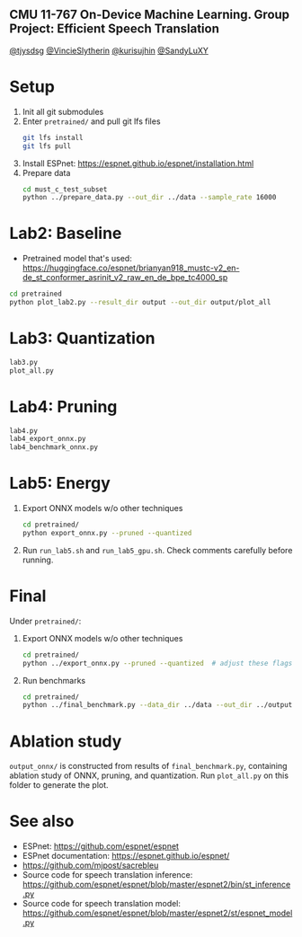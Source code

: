 CMU 11-767 On-Device Machine Learning. Group Project: Efficient Speech Translation
---
[@tjysdsg](https://github.com/tjysdsg)
[@VincieSlytherin](https://github.com/VincieSlytherin)
[@kurisujhin](https://github.com/kurisujhin)
[@SandyLuXY](https://github.com/SandyLuXY)

# Setup

1. Init all git submodules
2. Enter `pretrained/` and pull git lfs files
   ```bash
   git lfs install
   git lfs pull
   ```
3. Install ESPnet: https://espnet.github.io/espnet/installation.html
4. Prepare data
   ```bash
   cd must_c_test_subset
   python ../prepare_data.py --out_dir ../data --sample_rate 16000
   ```

# Lab2: Baseline

- Pretrained model that's
  used: https://huggingface.co/espnet/brianyan918_mustc-v2_en-de_st_conformer_asrinit_v2_raw_en_de_bpe_tc4000_sp

```bash
cd pretrained
python plot_lab2.py --result_dir output --out_dir output/plot_all
```

# Lab3: Quantization

```bash
lab3.py
plot_all.py
```

# Lab4: Pruning

```bash
lab4.py
lab4_export_onnx.py
lab4_benchmark_onnx.py
```

# Lab5: Energy

1. Export ONNX models w/o other techniques

   ```bash
   cd pretrained/
   python export_onnx.py --pruned --quantized
   ```

2. Run `run_lab5.sh` and `run_lab5_gpu.sh`. Check comments carefully before running.

# Final

Under `pretrained/`:

1. Export ONNX models w/o other techniques

   ```bash
   cd pretrained/
   python ../export_onnx.py --pruned --quantized  # adjust these flags as needed
   ```

2. Run benchmarks

   ```bash
   cd pretrained/
   python ../final_benchmark.py --data_dir ../data --out_dir ../output
   ```

# Ablation study

`output_onnx/` is constructed from results of `final_benchmark.py`, containing ablation study of ONNX, pruning, and
quantization.
Run `plot_all.py` on this folder to generate the plot.

# See also

- ESPnet: https://github.com/espnet/espnet
- ESPnet documentation: https://espnet.github.io/espnet/
- https://github.com/mjpost/sacrebleu
- Source code for speech translation inference: https://github.com/espnet/espnet/blob/master/espnet2/bin/st_inference.py
- Source code for speech translation model: https://github.com/espnet/espnet/blob/master/espnet2/st/espnet_model.py

